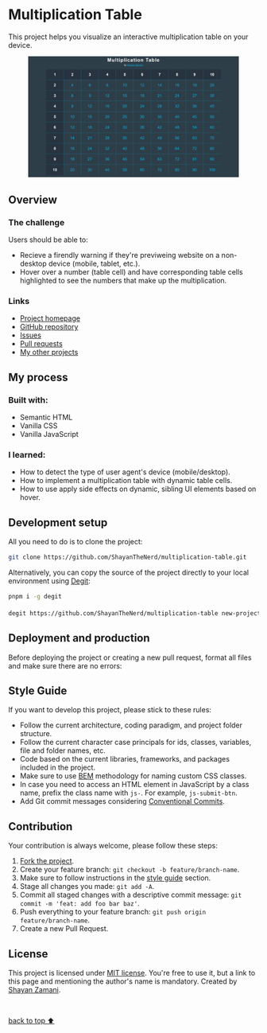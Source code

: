 <h1>Multiplication Table</h1>

<p>
   This project helps you visualize an interactive multiplication table on your device.
</p>
<figure>
   <img src="https://github.com/ShayanTheNerd/multiplication-table/blob/main/og-img.webp" alt="Multiplication Table preview" />
</figure>

<h2>Overview</h2>
<h3>The challenge</h3>
<p>Users should be able to:</p>
<ul>
   <li>Recieve a firendly warning if they're previweing website on a non-desktop device (mobile, tablet, etc.).</li>
   <li>Hover over a number (table cell) and have corresponding table cells highlighted to see the numbers that make up the multiplication.</li>
</ul>

<h3>Links</h3>
<ul>
   <li>
      <a href="https://shayanthenerd.github.io/multiplication-table">Project homepage</a>
   </li>
   <li>
      <a href="https://github.com/ShayanTheNerd/multiplication-table">GitHub repository</a>
   </li>
   <li>
      <a href="https://github.com/ShayanTheNerd/multiplication-table/issues">Issues</a>
   </li>
   <li>
      <a href="https://github.com/ShayanTheNerd/multiplication-table/issues">Pull requests</a>
   </li>
   <li>
      <a href="https://github.com/ShayanTheNerd?tab=repositories">My other projects</a>
   </li>
</ul>

<h2>My process</h2>
<h3>Built with:</h3>
<ul>
   <li>Semantic HTML</li>
   <li>Vanilla CSS</li>
   <li>Vanilla JavaScript</li>
</ul>

<h3>I learned:</h3>
<ul>
   <li>How to detect the type of user agent's device (mobile/desktop).</li>
   <li>How to implement a multiplication table with dynamic table cells.</li>
   <li>How to use apply side effects on dynamic, sibling UI elements based on hover.</li>
</ul>

<h2>Development setup</h2>
<p>All you need to do is to clone the project:</p>

```sh
git clone https://github.com/ShayanTheNerd/multiplication-table.git
```

<p>
   Alternatively, you can copy the source of the project directly to your local environment using <a href="https://github.com/Rich-Harris/degit">Degit</a>:
</p>

```sh
pnpm i -g degit

degit https://github.com/ShayanTheNerd/multiplication-table new-project-folder
```

<h2>Deployment and production</h2>
<p>Before deploying the project or creating a new pull request, format all files and make sure there are no errors:</p>

<h2>Style Guide</h2>
<p>If you want to develop this project, please stick to these rules:</p>
<ul>
   <li>Follow the current architecture, coding paradigm, and project folder structure.</li>
   <li>Follow the current character case principals for ids, classes, variables, file and folder names, etc.</li>
   <li>Code based on the current libraries, frameworks, and packages included in the project.</li>
   <li>Make sure to use <a href="https://getbem.com">BEM</a> methodology for naming custom CSS classes.</li>
   <li>In case you need to access an HTML element in JavaScript by a class name, prefix the class name with <code>js-</code>. For example, <code>js-submit-btn</code>.</li>
   <li>Add Git commit messages considering <a href="https://www.conventionalcommits.org">Conventional Commits</a>.</li>
</ul>

<h2>Contribution</h2>
<p>Your contribution is always welcome, please follow these steps:</p>
<ol>
   <li>
      <a href="https://github.com/ShayanTheNerd/multiplication-table/fork">Fork the project</a>.
   </li>
   <li>Create your feature branch: <code>git checkout -b feature/branch-name</code>.</li>
   <li>Make sure to follow instructions in the <a href="https://github.com/ShayanTheNerd/multiplication-table#style-guide">style guide</a> section.</li>
   <li>Stage all changes you made: <code>git add -A</code>.</li>
   <li>Commit all staged changes with a descriptive commit message: <code>git commit -m 'feat: add foo bar baz'</code>.</li>
   <li>Push everything to your feature branch: <code>git push origin feature/branch-name</code>.</li>
   <li>Create a new Pull Request.</li>
</ol>

<h2>License</h2>
<p>
   This project is licensed under <a href="https://github.com/ShayanTheNerd/multiplication-table/blob/main/LICENSE.md">MIT license</a>. You're free to use it, but a link to this page and mentioning the author's name is mandatory. Created by <a href="https://shayan-zamani.me">Shayan Zamani</a>.
</p>

<br />

<a href="https://github.com/ShayanTheNerd/multiplication-table#multiplication-table">back to top ⬆️</a>
